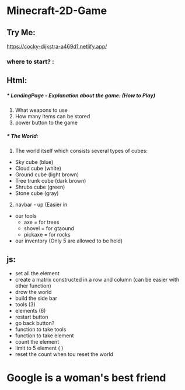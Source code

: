 # Minecraft-2D-Game

## Try Me:

https://cocky-dijkstra-a469d1.netlify.app/

### where to start? :

## Html:

##### \* LandingPage - Explanation about the game: (How to Play)

1.  What weapons to use
2.  How many items can be stored
3.  power button to the game

##### \* The World:

1.  The world itself which consists several types of cubes:

- Sky cube (blue)
- Cloud cube (white)
- Ground cube (light brown)
- Tree trunk cube (dark brown)
- Shrubs cube (green)
- Stone cube (gray)

2. navbar - up (Easier in

- our tools
  - axe = for trees
  - shovel = for gtaound
  - pickaxe = for rocks
- our inventory (Only 5 are allowed to be held)

## js:

- set all the element
- create a matrix constructed in a row and column
  (can be easier with other function)
- drow the world
- build the side bar
- tools (3)
- elements (6)
- restart button
- go back button?
- function to take tools
- function to take element
- count the element
- limit to 5 element ( )
- reset the count when tou reset the world

# Google is a woman's best friend
